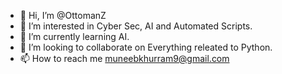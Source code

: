- 👋 Hi, I’m @OttomanZ
- 👀 I’m interested in Cyber Sec, AI and Automated Scripts.
- 🌱 I’m currently learning AI.
- 💞️ I’m looking to collaborate on Everything releated to Python.
- 📫 How to reach me muneebkhurram9@gmail.com

<!---
OttomanZ/OttomanZ is a ✨ special ✨ repository because its `README.md` (this file) appears on your GitHub profile.
You can click the Preview link to take a look at your changes.
--->
